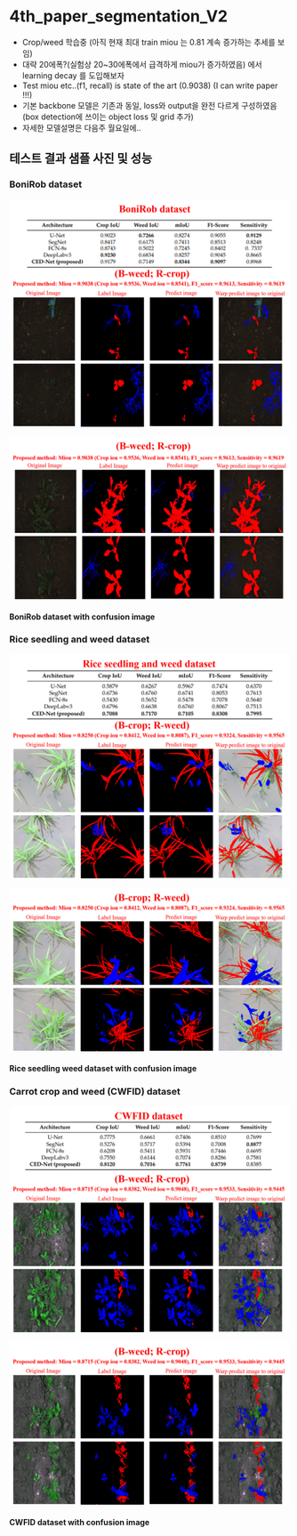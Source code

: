 # 4th_paper_segmentation_V2
* Crop/weed 학습중 (아직 현재 최대 train miou 는 0.81 계속 증가하는 추세를 보임)
* 대략 20에폭?(실험상 20~30에폭에서 급격하게 miou가 증가하였음) 에서 learning decay 를 도입해보자 
* Test miou etc..(f1, recall) is state of the art (0.9038) (I can write paper !!!)
* 기본 backbone 모델은 기존과 동일, loss와 output을 완전 다르게 구성하였음 (box detection에 쓰이는 object loss 및 grid 추가)
* 자세한 모델설명은 다음주 월요일에..

## 테스트 결과 샘플 사진 및 성능

### BoniRob dataset
![f1](https://github.com/Kimyuhwanpeter/4th_paper_segmentation_V12/blob/main/Figure/figure1.png)
<br/>

![f2](https://github.com/Kimyuhwanpeter/4th_paper_segmentation_V12/blob/main/Figure/figure2.png)

#### BoniRob dataset with confusion image

### Rice seedling and weed dataset
![f3](https://github.com/Kimyuhwanpeter/4th_paper_segmentation_V12/blob/main/Figure/figure3.png)
<br/>

![f4](https://github.com/Kimyuhwanpeter/4th_paper_segmentation_V12/blob/main/Figure/figure4.png)

#### Rice seedling weed dataset with confusion image

### Carrot crop and weed (CWFID) dataset
![f5](https://github.com/Kimyuhwanpeter/4th_paper_segmentation_V12/blob/main/Figure/figure5.png)
<br/>

![f6](https://github.com/Kimyuhwanpeter/4th_paper_segmentation_V12/blob/main/Figure/figure6.png)

#### CWFID dataset with confusion image
